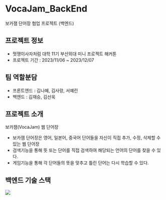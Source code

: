 # VocaJam_BackEnd
보카잼 단어장 협업 프로젝트 (백엔드)

## 프로젝트 정보
- 멋쟁이사자처럼 대학 11기 부산외대 미니 프로젝트 해커톤
- 프로젝트 기간 : 2023/11/06 ~ 2023/12/07
 
## 팀 역할분담
- 프론트엔드 : 김나혜, 김사랑, 서예린
- 백엔드 : 김재승, 김선욱

## 프로젝트 소개
보카잼(VocaJam) 웹 단어장
- 보카잼 단어장은 영어, 일본어, 중국어 단어들을 자신이 직접 추가, 수정, 삭제할 수 있는 웹 단어장
- 검색기능을 통해 뜻 또는 단어를 직접 검색하여 해당되는 언어의 단어를 찾을 수 있다.
- 게임기능을 통해 각 단어들의 뜻을 맞추고 틀린 단어는 다시 학습할 수 있다.

## 백엔드 기술 스택
<img src="https://img.shields.io/badge/java-007396?style=for-the-badge&logo=java&logoColor=white">

